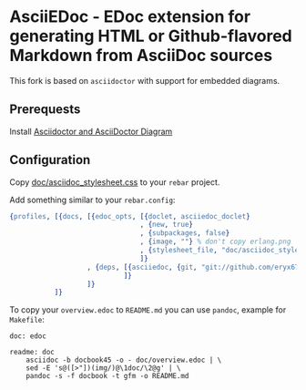 

# AsciiEDoc - EDoc extension for generating HTML or Github-flavored Markdown from AsciiDoc sources #

This fork is based on `asciidoctor` with support for embedded diagrams.

## Prerequests ##

Install [Asciidoctor and AsciiDoctor Diagram](https://asciidoctor.org/docs/asciidoctor-diagram/)

## Configuration ##

Copy [doc/asciidoc_stylesheet.css](doc/asciidoc_stylesheet.css) to your `rebar` project.

Add something similar to your `rebar.config`:

```erlang
{profiles, [{docs, [{edoc_opts, [{doclet, asciiedoc_doclet}
                                , {new, true}
                                , {subpackages, false}
                                , {image, ""} % don't copy erlang.png
                                , {stylesheet_file, "doc/asciidoc_stylesheet.css"}
                                ]}
                   , {deps, [{asciiedoc, {git, "git://github.com/eryx67/asciiedoc.git", {branch, "master"}}}
                            ]}
                   ]}
           ]}
```

To copy your `overview.edoc` to `README.md` you can use `pandoc`, example for `Makefile`:

```
doc: edoc

readme: doc
	asciidoc -b docbook45 -o - doc/overview.edoc | \
	sed -E 's@([>"])(img/)@\1doc/\2@g' | \
	pandoc -s -f docbook -t gfm -o README.md

```

